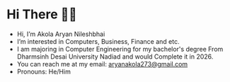 <h1> Hi There 👋🏻</h1>

- Hi, I’m Akola Aryan Nileshbhai
- I’m interested in Computers, Business, Finance and etc.
- I am majoring in Computer Engineering for my bachelor's degree From Dharmsinh Desai University Nadiad and would Complete it in 2026.
- You can reach me at my email: aryanakola273@gmail.com
- Pronouns: He/Him

<!---
aryanakola/aryanakola is a ✨ special ✨ repository because its `README.md` (this file) appears on your GitHub profile.
You can click the Preview link to take a look at your changes.
--->
